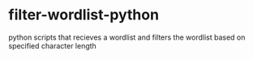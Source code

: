 # filter-wordlist-python
python scripts that recieves a wordlist and filters the wordlist based on specified character length
